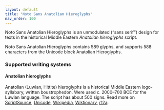 ```yaml
---
layout: default
title: "Noto Sans Anatolian Hieroglyphs"
nav_order: 100
---
```

Noto Sans Anatolian Hieroglyphs is an unmodulated (“sans serif”) design for texts in the historical Middle Eastern _Anatolian hieroglyphs_ script. 

Noto Sans Anatolian Hieroglyphs contains 589 glyphs, and supports 588 characters from the Unicode block Anatolian Hieroglyphs.


### Supported writing systems


#### Anatolian hieroglyphs

Anatolian (Luwian, Hittite) hieroglyphs is a historical Middle Eastern logo-syllabary, written boustrophedon. Were used c. 2000–700 BCE for the Luwian language. The script has about 500 signs. Read more on [ScriptSource](https://scriptsource.org/scr/Hluw), [Unicode](https://www.unicode.org/versions/Unicode13.0.0/ch11.pdf#G27920), [Wikipedia](https://en.wikipedia.org/wiki/ISO_15924:Hluw), [Wiktionary](https://en.wiktionary.org/wiki/Category:Anatolian_Hieroglyphs_script), [r12a](https://r12a.github.io/scripts/links?iso=Hluw).

